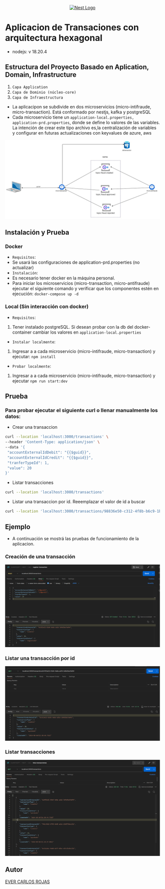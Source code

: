 <p align="center">
  <a href="http://nestjs.com/" target="blank"><img src="https://nestjs.com/img/logo-small.svg" width="200" alt="Nest Logo" /></a>
</p>


# Aplicacion de  Transaciones con arquitectura hexagonal
- nodejs: v 18.20.4
## Estructura del Proyecto Basado en Aplication, Domain, Infrastructure
1) ``Capa Application``
2) ``Capa de Dominio (núcleo-core)``
3) ``Capa de Infraestructura``
- La aplicacipon se subdivide en dos microservicios (micro-intifraude, micro-transaction). Está conformado por nestjs, kafka y postgreSQL
- Cada microservicio tiene un ```application-local.properties, application-prd.properties```, donde se define lo valores de las variables. La intención de crear este tipo archivo
  es,la centralización de  variables y configurar en futuras actualizaciones con keyvalues de azure, aws

  
![](./resources/arq.png)

## Instalación y Prueba
### Docker
- ```Requisitos```:
- Se usará las configuraciones de application-prd.properties (no actualizar)
- ```Instalación```:
- Es necesario tener docker en la máquina personal.
- Para iniciar los microservicios (micro-transaction, micro-antifraude) ejecutar el siguiente comando y verificar que los componentes estén en ejecución: ```docker-compose up -d```

### Local (Sin interacción con docker)
- ```Requisitos```: 
1) Tener instalado postgreSQL. Si desean probar con la db del docker-container cambiar los valores en ```application-local.properties```
- ```Instalar localmente```: 
 1) Ingresar a a cada microservicio (micro-intifraude, micro-transaction) y ejecutar: ``npm install``
- ```Probar localmente```: 
 1) Ingresar a a cada microservicio (micro-intifraude, micro-transaction) y ejecutar ``npm run start:dev``

## Prueba
### Para probar ejecutar el siguiente curl o llenar manualmente los datos:
 - Crear una transaccion
 ```bash
 curl --location 'localhost:3000/transactions' \
--header 'Content-Type: application/json' \
--data '{
  "accountExternalIdDebit": "{{$guid}}",
  "accountExternalIdCredit": "{{$guid}}",
  "tranferTypeId": 1,
  "value": 20
}'
```
 - Listar transacciones

```bash
curl --location 'localhost:3000/transactions'
```

 - Listar una transaccion por id. Reeemplazar el valor de id a buscar
```bash
curl --location 'localhost:3000/transactions/98836e50-c312-4f8b-b6c9-1bba2e5f97a1'
```
## Ejemplo
- A continuación se mostrá las pruebas de funcionamiento de la aplicacion.

### Creación de una transacción
![](./resources/create_transaction.png)
### Listar una transacción por id
![](./resources/find_id_transaction.png)
### Listar transacciones
![](./resources/list_transaction.png)

## Autor
[EVER CARLOS ROJAS](https://github.com/evercarlos)
